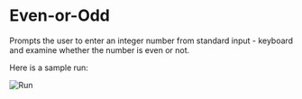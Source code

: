 # Even-or-Odd
Prompts the user to enter an integer number from standard input - keyboard and examine whether the number is even or not.

Here is a sample run:

![Run](https://user-images.githubusercontent.com/41565191/57139925-b9880a80-6dcb-11e9-8b0a-af557be428bf.PNG)
